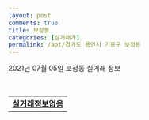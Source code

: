 ```yaml
---
layout: post
comments: true
title: 보정동
categories: [실거래가]
permalink: /apt/경기도 용인시 기흥구 보정동
---
```


2021년 07월 05일 보정동 실거래 정보

<script type="text/javascript">
  google.charts.load('current', {'packages':['corechart']});
  google.charts.setOnLoadCallback(drawChart);

  function drawChart() {
    var data = google.visualization.arrayToDataTable([['거래일', '매매', '전월세', '전매'], ['20-07', 81, 60, 0], ['20-08', 38, 55, 0], ['20-09', 45, 51, 0], ['20-10', 43, 65, 0], ['20-11', 81, 50, 0], ['20-12', 71, 75, 0], ['21-01', 47, 58, 0], ['21-02', 27, 51, 0], ['21-03', 22, 47, 0], ['21-04', 14, 45, 0], ['21-05', 19, 45, 0], ['21-06', 13, 34, 0], ['21-07', 0, 2, 0]]);

    var options = {
      title: '최근 유형별 거래량 추이',
      legend: { position: 'bottom' }
    };

    var chart = new google.visualization.LineChart(document.getElementById('columnchart_material'));
    chart.draw(data, (options));
  }
</script>

<div id="columnchart_material" style="width: 95%; margin-left: -35px; display: block"></div>
<br>
<table>
  <tr>
    <td colspan="4" style="font-weight: bold;"><a href="https://search.naver.com/search.naver?query=보정동 실거래정보없음">실거래정보없음</a></td>
  </tr>
    
</table>
    